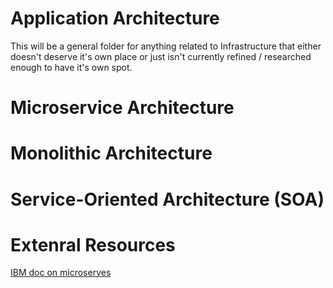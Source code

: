 # Application Architecture

This will be a general folder for anything related to Infrastructure that either doesn't deserve it's own place or just isn't currently refined / researched enough to have it's own spot.


# Microservice Architecture

# Monolithic Architecture

# Service-Oriented Architecture (SOA)

# Extenral Resources

[IBM doc on microserves](https://www.ibm.com/topics/microservices)
